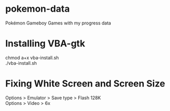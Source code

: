 # pokemon-data
Pokémon Gameboy Games with my progress data  

# Installing VBA-gtk
chmod a+x vba-install.sh  
./vba-install.sh  

# Fixing White Screen and Screen Size
Options > Emulator > Save type > Flash 128K  
Options > Video > 6x  
